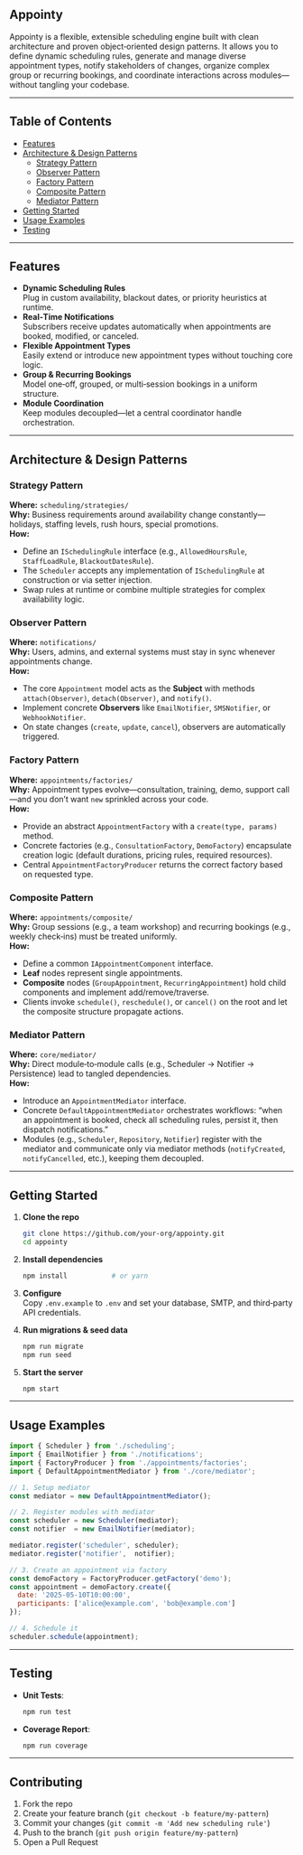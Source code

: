 ## Appointy

Appointy is a flexible, extensible scheduling engine built with clean architecture and proven object‑oriented design patterns. It allows you to define dynamic scheduling rules, generate and manage diverse appointment types, notify stakeholders of changes, organize complex group or recurring bookings, and coordinate interactions across modules—without tangling your codebase.

---

## Table of Contents

- [Features](#features)  
- [Architecture & Design Patterns](#architecture--design-patterns)  
  - [Strategy Pattern](#strategy-pattern)  
  - [Observer Pattern](#observer-pattern)  
  - [Factory Pattern](#factory-pattern)  
  - [Composite Pattern](#composite-pattern)  
  - [Mediator Pattern](#mediator-pattern)  
- [Getting Started](#getting-started)  
- [Usage Examples](#usage-examples)  
- [Testing](#testing)  

---

## Features

- **Dynamic Scheduling Rules**  
  Plug in custom availability, blackout dates, or priority heuristics at runtime.  
- **Real‑Time Notifications**  
  Subscribers receive updates automatically when appointments are booked, modified, or canceled.  
- **Flexible Appointment Types**  
  Easily extend or introduce new appointment types without touching core logic.  
- **Group & Recurring Bookings**  
  Model one‑off, grouped, or multi‑session bookings in a uniform structure.  
- **Module Coordination**  
  Keep modules decoupled—let a central coordinator handle orchestration.

---

## Architecture & Design Patterns

### Strategy Pattern  
**Where:** `scheduling/strategies/`  
**Why:** Business requirements around availability change constantly—holidays, staffing levels, rush hours, special promotions.  
**How:**  
- Define an `ISchedulingRule` interface (e.g., `AllowedHoursRule`, `StaffLoadRule`, `BlackoutDatesRule`).  
- The `Scheduler` accepts any implementation of `ISchedulingRule` at construction or via setter injection.  
- Swap rules at runtime or combine multiple strategies for complex availability logic.  

### Observer Pattern  
**Where:** `notifications/`  
**Why:** Users, admins, and external systems must stay in sync whenever appointments change.  
**How:**  
- The core `Appointment` model acts as the **Subject** with methods `attach(Observer)`, `detach(Observer)`, and `notify()`.  
- Implement concrete **Observers** like `EmailNotifier`, `SMSNotifier`, or `WebhookNotifier`.  
- On state changes (`create`, `update`, `cancel`), observers are automatically triggered.  

### Factory Pattern  
**Where:** `appointments/factories/`  
**Why:** Appointment types evolve—consultation, training, demo, support call—and you don’t want `new` sprinkled across your code.  
**How:**  
- Provide an abstract `AppointmentFactory` with a `create(type, params)` method.  
- Concrete factories (e.g., `ConsultationFactory`, `DemoFactory`) encapsulate creation logic (default durations, pricing rules, required resources).  
- Central `AppointmentFactoryProducer` returns the correct factory based on requested type.  

### Composite Pattern  
**Where:** `appointments/composite/`  
**Why:** Group sessions (e.g., a team workshop) and recurring bookings (e.g., weekly check‑ins) must be treated uniformly.  
**How:**  
- Define a common `IAppointmentComponent` interface.  
- **Leaf** nodes represent single appointments.  
- **Composite** nodes (`GroupAppointment`, `RecurringAppointment`) hold child components and implement add/remove/traverse.  
- Clients invoke `schedule()`, `reschedule()`, or `cancel()` on the root and let the composite structure propagate actions.  

### Mediator Pattern  
**Where:** `core/mediator/`  
**Why:** Direct module‑to‑module calls (e.g., Scheduler → Notifier → Persistence) lead to tangled dependencies.  
**How:**  
- Introduce an `AppointmentMediator` interface.  
- Concrete `DefaultAppointmentMediator` orchestrates workflows: “when an appointment is booked, check all scheduling rules, persist it, then dispatch notifications.”  
- Modules (e.g., `Scheduler`, `Repository`, `Notifier`) register with the mediator and communicate only via mediator methods (`notifyCreated`, `notifyCancelled`, etc.), keeping them decoupled.  

---

## Getting Started

1. **Clone the repo**  
   ```bash
   git clone https://github.com/your-org/appointy.git
   cd appointy
   ```  
2. **Install dependencies**  
   ```bash
   npm install           # or yarn
   ```  
3. **Configure**  
   Copy `.env.example` to `.env` and set your database, SMTP, and third‑party API credentials.  

4. **Run migrations & seed data**  
   ```bash
   npm run migrate
   npm run seed
   ```  
5. **Start the server**  
   ```bash
   npm start
   ```  

---

## Usage Examples

```javascript
import { Scheduler } from './scheduling';
import { EmailNotifier } from './notifications';
import { FactoryProducer } from './appointments/factories';
import { DefaultAppointmentMediator } from './core/mediator';

// 1. Setup mediator
const mediator = new DefaultAppointmentMediator();

// 2. Register modules with mediator
const scheduler = new Scheduler(mediator);
const notifier  = new EmailNotifier(mediator);

mediator.register('scheduler', scheduler);
mediator.register('notifier',  notifier);

// 3. Create an appointment via factory
const demoFactory = FactoryProducer.getFactory('demo');
const appointment = demoFactory.create({
  date: '2025-05-10T10:00:00',
  participants: ['alice@example.com', 'bob@example.com']
});

// 4. Schedule it
scheduler.schedule(appointment);
```

---

## Testing

- **Unit Tests**:  
  ```bash
  npm run test
  ```
- **Coverage Report**:  
  ```bash
  npm run coverage
  ```

---

## Contributing

1. Fork the repo  
2. Create your feature branch (`git checkout -b feature/my-pattern`)  
3. Commit your changes (`git commit -m 'Add new scheduling rule'`)  
4. Push to the branch (`git push origin feature/my-pattern`)  
5. Open a Pull Request  


